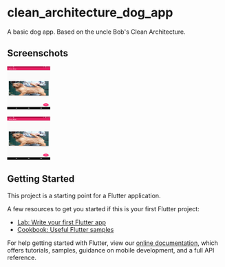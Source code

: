 # clean_architecture_dog_app

A basic dog app. Based on the uncle Bob's Clean Architecture.

## Screenschots

<img src="https://github.com/flutterninja9/Flutter-Advanced/blob/main/clean_architecture_dog_app/ss/ssa.png?raw=true" width="100" height="100"/>
<p></p>
<img src="https://github.com/flutterninja9/Flutter-Advanced/blob/main/clean_architecture_dog_app/ss/ssa.png?raw=true" width="100" height="100"/>

## Getting Started

This project is a starting point for a Flutter application.

A few resources to get you started if this is your first Flutter project:

- [Lab: Write your first Flutter app](https://flutter.dev/docs/get-started/codelab)
- [Cookbook: Useful Flutter samples](https://flutter.dev/docs/cookbook)

For help getting started with Flutter, view our
[online documentation](https://flutter.dev/docs), which offers tutorials,
samples, guidance on mobile development, and a full API reference.
